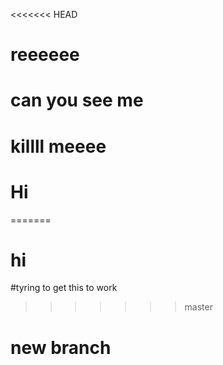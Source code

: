 <<<<<<< HEAD
# reeeeee

# can you see me 

# killll meeee

# Hi
=======
# hi

#tyring to get this to work
>>>>>>> master


# new branch


